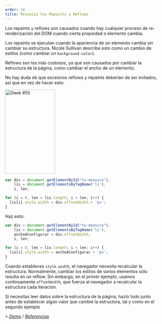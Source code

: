 ```yaml
---
order: 14
title: Minimiza los Repaints y Reflows
---
```


Los repaints y reflows son causados cuando hay cualquier proceso de re-renderización del DOM cuando cierta propiedad o elemento cambia.

Los repaints se ejecutan cuando la apariencia de un elemento cambia sin cambiar su estructura. Nicole Sullivan describe esto como un cambio de estilos (como cambiar un `background-color`).

Reflows son los más costosos, ya que son causados por cambiar la estructura de la página, como cambiar el ancho de un elemento.

No hay duda de que excesivos reflows y repaints deberían de ser evitados, así que en vez de hacer esto:

<div class="img-right">
  <img id="geek-55" class="icos-geek" src="https://browserdiet.com/assets/img/55.png" alt="Geek #55" width="163" height="275" />
</div>

```js
var div = document.getElementById("to-measure"),
    lis = document.getElementsByTagName('li'),
    i, len;

for (i = 0, len = lis.length; i < len; i++) {
  lis[i].style.width = div.offsetWidth + 'px';
}
```

Haz esto:

```js
var div = document.getElementById("to-measure"),
    lis = document.getElementsByTagName('li'),
    anchoAConfigurar = div.offsetWidth,
    i, len;

for (i = 0, len = lis.length; i < len; i++) {
  lis[i].style.width = anchoAConfigurar + 'px';
}
```

Cuando estableces `style.width`, el navegador necesita recalcular la estructura. Normalmente, cambiar los estilos de varios elementos sólo resulta en un reflow. Sin embargo, en el primer ejemplo, usamos continuamente `offsetWidth`, que fuerza al navegador a recalcular la estructura cada iteración.

Si necesitas leer datos sobre la estructura de la página, hazlo todo junto antes de establecer algún valor que cambie la estructora, tal y como en el segundo ejemplo

*> [Demo](http://jsbin.com/aqavin/2/quiet) / [Referencias](https://github.com/zenorocha/browser-diet/wiki/References#minimize-repaints-and-reflows)*
